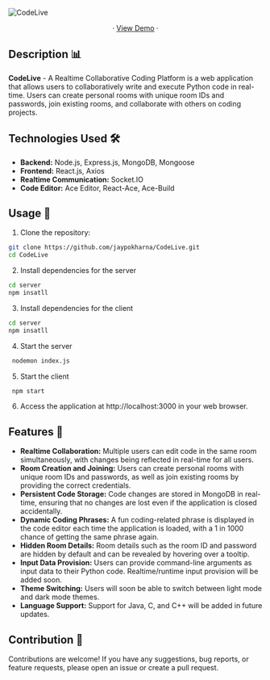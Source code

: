 ![CodeLive](https://socialify.git.ci/jaypokharna/CodeLive/image?description=1&descriptionEditable=Real-tine%20colaborative%20coding%20platform.&language=1&name=1&owner=1&pattern=Circuit%20Board&theme=Dark)

<p align="center"> · <a href="https://code-live-lime.vercel.app/">View Demo</a> · </p>

## Description 📊
**CodeLive** - A Realtime Collaborative Coding Platform is a web application that allows users to collaboratively write and execute Python code in real-time. Users can create personal rooms with unique room IDs and passwords, join existing rooms, and collaborate with others on coding projects.


## Technologies Used 🛠️
- **Backend:** Node.js, Express.js, MongoDB, Mongoose
- **Frontend:** React.js, Axios
- **Realtime Communication:** Socket.IO
- **Code Editor:** Ace Editor, React-Ace, Ace-Build

## Usage 🚀
1. Clone the repository: 
```bash
git clone https://github.com/jaypokharna/CodeLive.git
cd CodeLive
```

2. Install dependencies for the server 
```bash
cd server
npm insatll
```

3. Install dependencies for the client 
```bash
cd server
npm insatll
```

4. Start the server
```bash
 nodemon index.js
``` 
5. Start the client
```bash
 npm start
``` 
6. Access the application at http://localhost:3000 in your web browser.

## Features 🌟
- **Realtime Collaboration:** Multiple users can edit code in the same room simultaneously, with changes being reflected in real-time for all users.
- **Room Creation and Joining:** Users can create personal rooms with unique room IDs and passwords, as well as join existing rooms by providing the correct credentials.
- **Persistent Code Storage:** Code changes are stored in MongoDB in real-time, ensuring that no changes are lost even if the application is closed accidentally.
- **Dynamic Coding Phrases:** A fun coding-related phrase is displayed in the code editor each time the application is loaded, with a 1 in 1000 chance of getting the same phrase again.
- **Hidden Room Details:** Room details such as the room ID and password are hidden by default and can be revealed by hovering over a tooltip.
- **Input Data Provision:** Users can provide command-line arguments as input data to their Python code. Realtime/runtime input provision will be added soon.
- **Theme Switching:** Users will soon be able to switch between light mode and dark mode themes.
- **Language Support:** Support for Java, C, and C++ will be added in future updates.


## Contribution 🤝
Contributions are welcome! If you have any suggestions, bug reports, or feature requests, please open an issue or create a pull request.